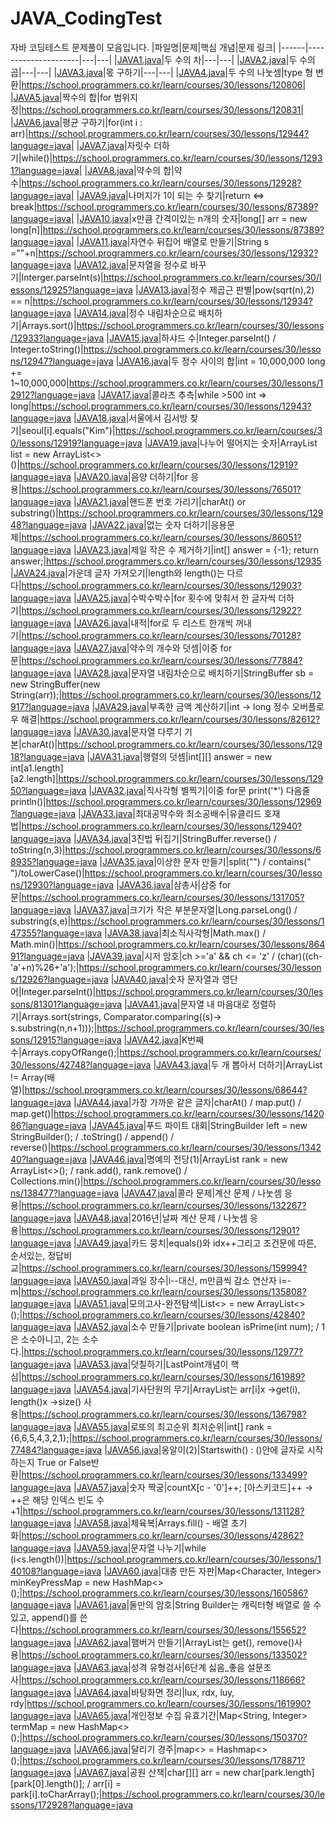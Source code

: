 # JAVA_CodingTest
자바 코딩테스트 문제풀이 모음입니다.
|파일명|문제|핵심 개념|문제 링크|
|------|---------------------|---|---|
|[JAVA1.java](https://github.com/ilmechaJu/JAVA_CodingTest/blob/main/solutions/JAVA1.java)|두 수의 차|---|---|
|[JAVA2.java](https://github.com/ilmechaJu/JAVA_CodingTest/blob/main/solutions/JAVA2.java)|두 수의 곱|---|---|
|[JAVA3.java](https://github.com/ilmechaJu/JAVA_CodingTest/blob/main/solutions/JAVA3.java)|몫 구하기|---|---|
|[JAVA4.java](https://github.com/ilmechaJu/JAVA_CodingTest/blob/main/solutions/JAVA4.java)|두 수의 나눗셈|type 형 변환|https://school.programmers.co.kr/learn/courses/30/lessons/120806|
|[JAVA5.java](https://github.com/ilmechaJu/JAVA_CodingTest/blob/main/solutions/JAVA5.java)|짝수의 합|for 범위지정|https://school.programmers.co.kr/learn/courses/30/lessons/120831|
|[JAVA6.java](https://github.com/ilmechaJu/JAVA_CodingTest/blob/main/solutions/JAVA6.java)|평균 구하기|for(int i : arr)|https://school.programmers.co.kr/learn/courses/30/lessons/12944?language=java|
|[JAVA7.java](https://github.com/ilmechaJu/JAVA_CodingTest/blob/main/solutions/JAVA7.java)|자릿수 더하기|while()|https://school.programmers.co.kr/learn/courses/30/lessons/12931?language=java|
|[JAVA8.java](https://github.com/ilmechaJu/JAVA_CodingTest/blob/main/solutions/JAVA8.java)|약수의 합|약수|https://school.programmers.co.kr/learn/courses/30/lessons/12928?language=java|
|[JAVA9.java](https://github.com/ilmechaJu/JAVA_CodingTest/blob/main/solutions/JAVA9.java)|나머지가 1이 되는 수 찾기|return <=> break|https://school.programmers.co.kr/learn/courses/30/lessons/87389?language=java|
|[JAVA10.java](https://github.com/ilmechaJu/JAVA_CodingTest/blob/main/solutions/JAVA10.java)|x만큼 간격이있는 n개의 숫자|long[] arr = new long[n]|https://school.programmers.co.kr/learn/courses/30/lessons/87389?language=java|
|[JAVA11.java](https://github.com/ilmechaJu/JAVA_CodingTest/blob/main/solutions/JAVA11.java)|자연수 뒤집어 배열로 만들기|String s =""+n|https://school.programmers.co.kr/learn/courses/30/lessons/12932?language=java
|[JAVA12.java](https://github.com/ilmechaJu/JAVA_CodingTest/blob/main/solutions/JAVA12.java)|문자열을 정수로 바꾸기|Interger.parseInt(s)|https://school.programmers.co.kr/learn/courses/30/lessons/12925?language=java
|[JAVA13.java](https://github.com/ilmechaJu/JAVA_CodingTest/blob/main/solutions/JAVA13.java)|정수 제곱근 판별|pow(sqrt(n),2) == n|https://school.programmers.co.kr/learn/courses/30/lessons/12934?language=java
|[JAVA14.java](https://github.com/ilmechaJu/JAVA_CodingTest/blob/main/solutions/JAVA14.java)|정수 내림차순으로 배치하기|Arrays.sort()|https://school.programmers.co.kr/learn/courses/30/lessons/12933?language=java
|[JAVA15.java](https://github.com/ilmechaJu/JAVA_CodingTest/blob/main/solutions/JAVA15.java)|하샤드 수|Integer.parseInt() / Integer.toString()|https://school.programmers.co.kr/learn/courses/30/lessons/12947?language=java
|[JAVA16.java](https://github.com/ilmechaJu/JAVA_CodingTest/blob/main/solutions/JAVA16.java)|두 정수 사이의 합|int = 10,000,000 long += 1~10,000,000|https://school.programmers.co.kr/learn/courses/30/lessons/12912?language=java
|[JAVA17.java](https://github.com/ilmechaJu/JAVA_CodingTest/blob/main/solutions/JAVA17.java)|콜라츠 추측|while >500 int => long|https://school.programmers.co.kr/learn/courses/30/lessons/12943?language=java
|[JAVA18.java](https://github.com/ilmechaJu/JAVA_CodingTest/blob/main/solutions/JAVA18.java)|서울에서 김서방 찾기|seoul[i].equals("Kim")|https://school.programmers.co.kr/learn/courses/30/lessons/12919?language=java
|[JAVA19.java](https://github.com/ilmechaJu/JAVA_CodingTest/blob/main/solutions/JAVA19.java)|나누어 떨어지는 숫자|ArrayList<Integer> list = new ArrayList<>()|https://school.programmers.co.kr/learn/courses/30/lessons/12919?language=java
|[JAVA20.java](https://github.com/ilmechaJu/JAVA_CodingTest/blob/main/solutions/JAVA20.java)|음양 더하기|for 응용|https://school.programmers.co.kr/learn/courses/30/lessons/76501?language=java
|[JAVA21.java](https://github.com/ilmechaJu/JAVA_CodingTest/blob/main/solutions/JAVA21.java)|핸드폰 번호 가리기|charAt() or substring()|https://school.programmers.co.kr/learn/courses/30/lessons/12948?language=java
|[JAVA22.java](https://github.com/ilmechaJu/JAVA_CodingTest/blob/main/solutions/JAVA22.java)|없는 숫자 더하기|응용문제|https://school.programmers.co.kr/learn/courses/30/lessons/86051?language=java
|[JAVA23.java](https://github.com/ilmechaJu/JAVA_CodingTest/blob/main/solutions/JAVA23.java)|제일 작은 수 제거하기|int[] answer = {-1}; return answer;|https://school.programmers.co.kr/learn/courses/30/lessons/12935
|[JAVA24.java](https://github.com/ilmechaJu/JAVA_CodingTest/blob/main/solutions/JAVA24.java)|가운데 글자 가져오기|length와 length()는 다르다|https://school.programmers.co.kr/learn/courses/30/lessons/12903?language=java
|[JAVA25.java](https://github.com/ilmechaJu/JAVA_CodingTest/blob/main/solutions/JAVA25.java)|수박수박수|for 횟수에 맞춰서 한 글자씩 더하기|https://school.programmers.co.kr/learn/courses/30/lessons/12922?language=java
|[JAVA26.java](https://github.com/ilmechaJu/JAVA_CodingTest/blob/main/solutions/JAVA26.java)|내적|for로 두 리스트 한개씩 꺼내기|https://school.programmers.co.kr/learn/courses/30/lessons/70128?language=java
|[JAVA27.java](https://github.com/ilmechaJu/JAVA_CodingTest/blob/main/solutions/JAVA27.java)|약수의 개수와 덧셈|이중 for문|https://school.programmers.co.kr/learn/courses/30/lessons/77884?language=java
|[JAVA28.java](https://github.com/ilmechaJu/JAVA_CodingTest/blob/main/solutions/JAVA28.java)|문자열 내림차순으로 배치하기|StringBuffer sb = new StringBuffer(new String(arr));|https://school.programmers.co.kr/learn/courses/30/lessons/12917?language=java
|[JAVA29.java](https://github.com/ilmechaJu/JAVA_CodingTest/blob/main/solutions/JAVA29.java)|부족한 금액 계산하기|int -> long 정수 오버플로우 해결|https://school.programmers.co.kr/learn/courses/30/lessons/82612?language=java
|[JAVA30.java](https://github.com/ilmechaJu/JAVA_CodingTest/blob/main/solutions/JAVA30.java)|문자열 다루기 기본|charAt()|https://school.programmers.co.kr/learn/courses/30/lessons/12918?language=java
|[JAVA31.java](https://github.com/ilmechaJu/JAVA_CodingTest/blob/main/solutions/JAVA31.java)|행렬의 덧셈|int[][] answer = new int[a1.length][a2.length]|https://school.programmers.co.kr/learn/courses/30/lessons/12950?language=java
|[JAVA32.java](https://github.com/ilmechaJu/JAVA_CodingTest/blob/main/solutions/JAVA32.java)|직사각형 별찍기|이중 for문 print('*') 다음줄 println()|https://school.programmers.co.kr/learn/courses/30/lessons/12969?language=java
|[JAVA33.java](https://github.com/ilmechaJu/JAVA_CodingTest/blob/main/solutions/JAVA33.java)|최대공약수와 최소공배수|유클리드 호재법|https://school.programmers.co.kr/learn/courses/30/lessons/12940?language=java
|[JAVA34.java](https://github.com/ilmechaJu/JAVA_CodingTest/blob/main/solutions/JAVA34.java)|3진법 뒤집기|StringBuffer.reverse() / toString(n,3)|https://school.programmers.co.kr/learn/courses/30/lessons/68935?language=java
|[JAVA35.java](https://github.com/ilmechaJu/JAVA_CodingTest/blob/main/solutions/JAVA35.java)|이상한 문자 만들기|split("") / contains(" ")/toLowerCase()|https://school.programmers.co.kr/learn/courses/30/lessons/12930?language=java
|[JAVA36.java](https://github.com/ilmechaJu/JAVA_CodingTest/blob/main/solutions/JAVA36.java)|삼총사|삼중 for문|https://school.programmers.co.kr/learn/courses/30/lessons/131705?language=java
|[JAVA37.java](https://github.com/ilmechaJu/JAVA_CodingTest/blob/main/solutions/JAVA37.java)|크기가 작은 부분문자열|Long.parseLong() / substring(s,e)|https://school.programmers.co.kr/learn/courses/30/lessons/147355?language=java
|[JAVA38.java](https://github.com/ilmechaJu/JAVA_CodingTest/blob/main/solutions/JAVA38.java)|최소직사각형|Math.max() / Math.min()|https://school.programmers.co.kr/learn/courses/30/lessons/86491?language=java
|[JAVA39.java](https://github.com/ilmechaJu/JAVA_CodingTest/blob/main/solutions/JAVA39.java)|시저 암호|ch >='a' && ch <= 'z' / (char)((ch-'a'+n)%26+'a');|https://school.programmers.co.kr/learn/courses/30/lessons/12926?language=java
|[JAVA40.java](https://github.com/ilmechaJu/JAVA_CodingTest/blob/main/solutions/JAVA40.java)|숫자 문자열과 영단어|Integer.parseInt()|https://school.programmers.co.kr/learn/courses/30/lessons/81301?language=java
|[JAVA41.java](https://github.com/ilmechaJu/JAVA_CodingTest/blob/main/solutions/JAVA41.java)|문자열 내 마음대로 정렬하기|Arrays.sort(strings, Comparator.comparing((s)-> s.substring(n,n+1)));|https://school.programmers.co.kr/learn/courses/30/lessons/12915?language=java
|[JAVA42.java](https://github.com/ilmechaJu/JAVA_CodingTest/blob/main/solutions/JAVA42.java)|K번째 수|Arrays.copyOfRange();|https://school.programmers.co.kr/learn/courses/30/lessons/42748?language=java
|[JAVA43.java](https://github.com/ilmechaJu/JAVA_CodingTest/blob/main/solutions/JAVA43.java)|두 개 뽑아서 더하기|ArrayList != Array(배열)|https://school.programmers.co.kr/learn/courses/30/lessons/68644?language=java
|[JAVA44.java](https://github.com/ilmechaJu/JAVA_CodingTest/blob/main/solutions/JAVA44.java)|가장 가까운 같은 글자|charAt() / map.put() / map.get()|https://school.programmers.co.kr/learn/courses/30/lessons/142086?language=java
|[JAVA45.java](https://github.com/ilmechaJu/JAVA_CodingTest/blob/main/solutions/JAVA45.java)|푸드 파이트 대회|StringBuilder left = new StringBuilder(); / .toString() / append() / reverse()|https://school.programmers.co.kr/learn/courses/30/lessons/134240?language=java
|[JAVA46.java](https://github.com/ilmechaJu/JAVA_CodingTest/blob/main/solutions/JAVA46.java)|명예의 전당(1)|ArrayList<Integer> rank = new ArrayList<>(); / rank.add(), rank.remove() / Collections.min()|https://school.programmers.co.kr/learn/courses/30/lessons/138477?language=java
|[JAVA47.java](https://github.com/ilmechaJu/JAVA_CodingTest/blob/main/solutions/JAVA47.java)|콜라 문제|계산 문제 / 나눗셈 응용|https://school.programmers.co.kr/learn/courses/30/lessons/132267?language=java
|[JAVA48.java](https://github.com/ilmechaJu/JAVA_CodingTest/blob/main/solutions/JAVA48.java)|2016년|날짜 계산 문제 / 나눗셈 응용|https://school.programmers.co.kr/learn/courses/30/lessons/12901?language=java
|[JAVA49.java](https://github.com/ilmechaJu/JAVA_CodingTest/blob/main/solutions/JAVA49.java)|카드 뭉치|equals()와 idx++그리고 조건문에 따른, 순서있는, 정답비교|https://school.programmers.co.kr/learn/courses/30/lessons/159994?language=java
|[JAVA50.java](https://github.com/ilmechaJu/JAVA_CodingTest/blob/main/solutions/JAVA50.java)|과일 장수|i--대신, m만큼씩 감소 연산자 i=-m|https://school.programmers.co.kr/learn/courses/30/lessons/135808?language=java
|[JAVA51.java](https://github.com/ilmechaJu/JAVA_CodingTest/blob/main/solutions/JAVA51.java)|모의고사-완전탐색|List<> = new ArrayList<>();|https://school.programmers.co.kr/learn/courses/30/lessons/42840?language=java
|[JAVA52.java](https://github.com/ilmechaJu/JAVA_CodingTest/blob/main/solutions/JAVA52.java)|소수 만들기|private boolean isPrime(int num); / 1은 소수아니고, 2는 소수다.|https://school.programmers.co.kr/learn/courses/30/lessons/12977?language=java
|[JAVA53.java](https://github.com/ilmechaJu/JAVA_CodingTest/blob/main/solutions/JAVA53.java)|덧칠하기|LastPoint개념이 핵심|https://school.programmers.co.kr/learn/courses/30/lessons/161989?language=java
|[JAVA54.java](https://github.com/ilmechaJu/JAVA_CodingTest/blob/main/solutions/JAVA54.java)|기사단원의 무기|ArrayList는 arr[i]x ->get(i), length()x ->size() 사용|https://school.programmers.co.kr/learn/courses/30/lessons/136798?language=java
|[JAVA55.java](https://github.com/ilmechaJu/JAVA_CodingTest/blob/main/solutions/JAVA55.java)|로또의 최고순위 최저순위|int[] rank = {6,6,5,4,3,2,1};|https://school.programmers.co.kr/learn/courses/30/lessons/77484?language=java
|[JAVA56.java](https://github.com/ilmechaJu/JAVA_CodingTest/blob/main/solutions/JAVA56.java)|옹알이(2)|Startswith() : ()안에 글자로 시작하는지 True or False반환|https://school.programmers.co.kr/learn/courses/30/lessons/133499?language=java
|[JAVA57.java](https://github.com/ilmechaJu/JAVA_CodingTest/blob/main/solutions/JAVA57.java)|숫자 짝궁|countX[c - '0']++; [아스키코드]++ -> ++은 해당 인덱스 빈도 수 +1|https://school.programmers.co.kr/learn/courses/30/lessons/131128?language=java
|[JAVA58.java](https://github.com/ilmechaJu/JAVA_CodingTest/blob/main/solutions/JAVA58.java)|체육복|Arrays.fill() - 배열 초기화|https://school.programmers.co.kr/learn/courses/30/lessons/42862?language=java
|[JAVA59.java](https://github.com/ilmechaJu/JAVA_CodingTest/blob/main/solutions/JAVA59.java)|문자열 나누기|while (i<s.length())|https://school.programmers.co.kr/learn/courses/30/lessons/140108?language=java
|[JAVA60.java](https://github.com/ilmechaJu/JAVA_CodingTest/blob/main/solutions/JAVA60.java)|대충 만든 자판|Map<Character, Integer> minKeyPressMap = new HashMap<>();|https://school.programmers.co.kr/learn/courses/30/lessons/160586?language=java
|[JAVA61.java](https://github.com/ilmechaJu/JAVA_CodingTest/blob/main/solutions/JAVA61.java)|둘만의 암호|String Builder는 캐릭터형 배열로 쓸 수 있고, append()를 쓴다|https://school.programmers.co.kr/learn/courses/30/lessons/155652?language=java
|[JAVA62.java](https://github.com/ilmechaJu/JAVA_CodingTest/blob/main/solutions/JAVA62.java)|햄버거 만들기|ArrayList는 get(), remove()사용|https://school.programmers.co.kr/learn/courses/30/lessons/133502?language=java
|[JAVA63.java](https://github.com/ilmechaJu/JAVA_CodingTest/blob/main/solutions/JAVA63.java)|성격 유형검사|6단계 싫음_좋음 설문조사|https://school.programmers.co.kr/learn/courses/30/lessons/118666?language=java
|[JAVA64.java](https://github.com/ilmechaJu/JAVA_CodingTest/blob/main/solutions/JAVA64.java)|바탕화면 정리|lux, rdx, luy, rdy|https://school.programmers.co.kr/learn/courses/30/lessons/161990?language=java
|[JAVA65.java](https://github.com/ilmechaJu/JAVA_CodingTest/blob/main/solutions/JAVA65.java)|개인정보 수집 유효기간|Map<String, Integer> termMap = new HashMap<>();|https://school.programmers.co.kr/learn/courses/30/lessons/150370?language=java
|[JAVA66.java](https://github.com/ilmechaJu/JAVA_CodingTest/blob/main/solutions/JAVA66.java)|달리기 경주|map<> = Hashmap<>();|https://school.programmers.co.kr/learn/courses/30/lessons/178871?language=java
|[JAVA67.java](https://github.com/ilmechaJu/JAVA_CodingTest/blob/main/solutions/JAVA67.java)|공원 산책|char[][] arr = new char[park.length][park[0].length()]; / arr[i] = park[i].toCharArray();|https://school.programmers.co.kr/learn/courses/30/lessons/172928?language=java
